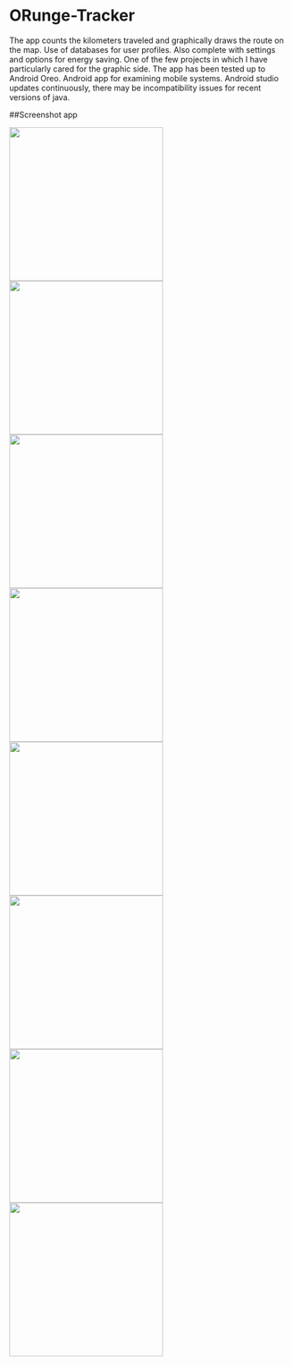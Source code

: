 # ORunge-Tracker
The app counts the kilometers traveled and graphically draws the route on the map. Use of databases for user profiles. Also complete with settings and options for energy saving. One of the few projects in which I have particularly cared for the graphic side. The app has been tested up to Android Oreo.
Android app for examining mobile systems. 
Android studio updates continuously, there may be incompatibility issues for recent versions of java.

##Screenshot app

<img src="application%20screenshot/main_menu.jpg" width="275"> <img src="application%20screenshot/profile_menu.jpg" width="275"> <img src="application%20screenshot/profile_stats_1.jpg" width="275"> <img src="application%20screenshot/profile_stats_2.jpg" width="275"> <img src="application%20screenshot/start_session.jpg" width="275"> <img src="application%20screenshot/settings_menu_1.jpg" width="275"> <img src="application%20screenshot/settings_menu_2.jpg" width="275"> <img src="application%20screenshot/notify_window.jpg" width="275">
